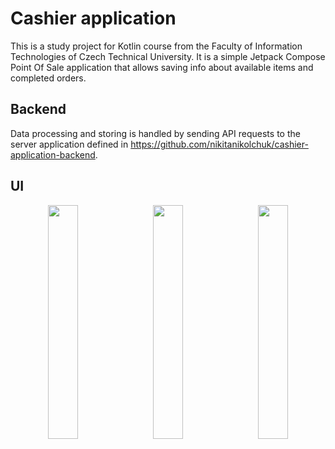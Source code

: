 # Cashier application

This is a study project for Kotlin course from the Faculty of Information 
Technologies of Czech Technical University. It is a simple Jetpack Compose 
Point Of Sale application that allows saving info about available items 
and completed orders.

## Backend

Data processing and storing is handled by sending API requests to the 
server application defined in 
https://github.com/nikitanikolchuk/cashier-application-backend.

## UI

<p align="middle">
    <img src="https://github.com/nikitanikolchuk/cashier-application-android/assets/108086871/d7d58c56-fabe-4d21-967c-9eba9166bb7e" width="31%"/>
    &nbsp;
    <img src="https://github.com/nikitanikolchuk/cashier-application-android/assets/108086871/decfe5e0-b421-46b3-8bc9-416f244ec6bc" width="31%"/>
    &nbsp;
    <img src="https://github.com/nikitanikolchuk/cashier-application-android/assets/108086871/e9d0ea80-e3d7-4d32-98a2-a456f9edc57c" width="31%"/>
</p>